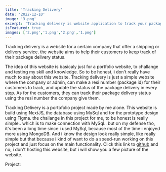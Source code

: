 ```yaml
---
title: 'Tracking Delivery'
date: '2022-12-10'
image: '3.png'
excerpt: 'Tracking delivery is website application to track your package delivery'
isFeatured: true
images: ['2.png','1.png','2.png','1.png']
---
```


Tracking delivery is a website for a certain company that offer a shipping or delivery service. the website aims to help their customers to keep track of their package delivery status.

The idea of this website is basicaly just for a portfolio website, to challange and testing my skill and knowledge. So to be honest, i don't really have much to say about this website. Tracking delivery is just a simple website where the company or admin, can make a resi number (package id) for their customers to track, and update the status of the package delivery in every step. As for the customers, they can track their package delivery status using the resi number the company give them.

Tracking Delivery is a portofolio project made by me alone. This website is build using NextJS, the database using MySql and for the prototype design using Figma. the challange in this project for me, to be honest is really simple.. which is to make connection with MySql.. but on my defense tho, it's been a long time since i used MySql, because most of the time i enjoyed more using MongoDB. And i know the design look really simple, like really simple but that because i kind of want to do a speed-run working on this project and just focus on the main functionality. Click this link to [github](https://github.com/Bryan-snw/Room) and no, i don't hosting this website, but i will show you a few picture of the website.

Project:



